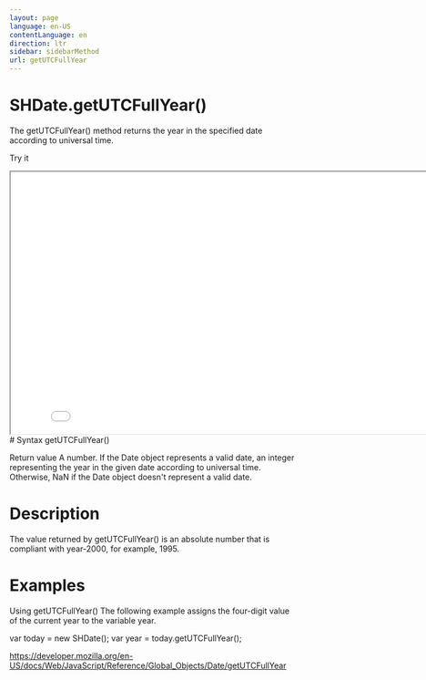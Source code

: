 ```yaml
---
layout: page
language: en-US
contentLanguage: en
direction: ltr
sidebar: sidebarMethod
url: getUTCFullYear
---
```


# SHDate.getUTCFullYear()

The getUTCFullYear() method returns the year in the specified date according to universal time.

Try it

<iframe style="width: 830px; height: 460px;" src="/SHDateTime-js/examples/live.html?function=getUTCFullYear" title="MDN Web Docs Interactive Example" loading="lazy"></iframe>
<br/>
# Syntax
getUTCFullYear()

Return value
A number. If the Date object represents a valid date, an integer representing the year in the given date according to universal time. Otherwise, NaN if the Date object doesn't represent a valid date.

# Description

The value returned by getUTCFullYear() is an absolute number that is compliant with year-2000, for example, 1995.

# Examples

Using getUTCFullYear()
The following example assigns the four-digit value of the current year to the variable year.

var today = new SHDate();
var year = today.getUTCFullYear();

https://developer.mozilla.org/en-US/docs/Web/JavaScript/Reference/Global_Objects/Date/getUTCFullYear
